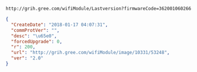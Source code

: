`http://grih.gree.com/wifiModule/Lastversion?firmwareCode=362001060266`

```json
{
  "CreateDate": "2018-01-17 04:07:31",
  "commProtVer": "",
  "desc": "\u65e0",
  "forcedUpgrade": 0,
  "r": 200,
  "url": "http://grih.gree.com/wifiModule/image/10331/53248",
  "ver": "2.0"
}
```